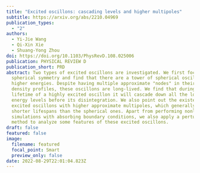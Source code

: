 ```yaml
---
title: "Excited oscillons: cascading levels and higher multipoles"
subtitle: https://arxiv.org/abs/2210.04969
publication_types:
  - "2"
authors:
  - Yi-Jie Wang
  - Qi-Xin Xie
  - Shuang-Yong Zhou
doi: https://doi.org/10.1103/PhysRevD.108.025006
publication: PHYSICAL REVIEW D
publication_short: PRD
abstract: Two types of excited oscillons are investigated. We first focus on
  spherical symmetry and find that there are a tower of spherical oscillons with
  higher energies. Despite having multiple approximate "nodes" in their energy
  density profiles, these oscillons are long-lived. We find that during the
  lifetime of a highly excited oscillon it will cascade down all the lower
  energy levels before its disintegration. We also point out the existence of
  excited oscillons with higher approximate multipoles, which generally have
  shorter lifespans than the spherical ones. Apart from performing nonlinear
  simulations with absorbing boundary conditions, we also apply a perturbative
  method to analyze some features of these excited oscillons.
draft: false
featured: false
image:
  filename: featured
  focal_point: Smart
  preview_only: false
date: 2022-08-29T22:01:04.823Z
---
```


